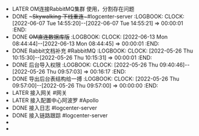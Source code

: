- LATER OM连接RabbitMQ集群 使用，分割存在问题
- DONE ~~~Skywalking 下线重连~~~#logcenter-server
  :LOGBOOK:
  CLOCK: [2022-06-07 Tue 14:55:20]--[2022-06-07 Tue 14:55:21] =>  00:00:01
  :END:
- DONE ~~OM直连数据库版~~
  :LOGBOOK:
  CLOCK: [2022-06-13 Mon 08:44:44]--[2022-06-13 Mon 08:44:45] =>  00:00:01
  :END:
- DONE Rabbit文档补充 #RabbitMQ
  :LOGBOOK:
  CLOCK: [2022-05-26 Thu 10:15:30]--[2022-05-26 Thu 10:15:31] =>  00:00:01
  :END:
- DONE 后台导入权限
  :LOGBOOK:
  CLOCK: [2022-05-26 Thu 09:40:46]--[2022-05-26 Thu 09:57:03] =>  00:16:17
  :END:
- DONE 导出后台表结构给一搏
  :LOGBOOK:
  CLOCK: [2022-05-26 Thu 09:57:00]--[2022-05-26 Thu 09:57:00] =>  00:00:00
  :END:
- LATER 接入网关 #网关
- LATER 接入配置中心阿波罗 #Apollo
- DONE 接入日志  #logcenter-server
- DONE 接入链路跟踪  #logcenter-server
-
-